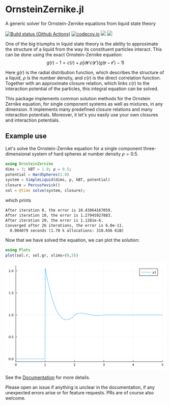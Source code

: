 # OrnsteinZernike.jl
A generic solver for Ornstein-Zernike equations from liquid state theory

[![Build status (Github Actions)](https://github.com/IlianPihlajamaa/OrnsteinZernike.jl/workflows/CI/badge.svg)](https://github.com/IlianPihlajamaa/OrnsteinZernike.jl/actions)
[![codecov.io](http://codecov.io/github/IlianPihlajamaa/OrnsteinZernike.jl/coverage.svg?branch=main)](http://codecov.io/github/IlianPihlajamaa/OrnsteinZernike.jl?branch=main)
[![](https://img.shields.io/badge/docs-stable-blue.svg)](https://IlianPihlajamaa.github.io/OrnsteinZernike.jl/stable)
[![](https://img.shields.io/badge/docs-dev-blue.svg)](https://IlianPihlajamaa.github.io/OrnsteinZernike.jl/dev)

One of the big triumphs in liquid state theory is the ability to approximate the structure of a liquid from the way its constituent particles interact. 
This can be done using the exact Ornstein-Zernike equation: 
$$g(r) - 1 = c(r) + \rho \int d\textbf{r}' c(\textbf{r}')(g(\textbf{r}- \textbf{r}') - 1)$$

Here $g(r)$ is the radial distribution function, which describes the structure of a liquid, $\rho$ is the number density, and $c(r)$ is the direct correlation function. Together with an approximate closure relation, which links $c(r)$ to the interaction potential of the particles, this integral equation can be solved. 

This package implements common solution methods for the Ornstein Zernike equation, for single component systems as well as mixtures, in any dimension. It implements many predefined closure relations and many interaction potentials. Moreover, it let's you easily use your own closures and interaction potentials.

## Example use

Let's solve the Ornstein-Zernike equation for a single component three-dimensional system of hard spheres at number density $ρ = 0.5$. 

```julia
using OrnsteinZernike
dims = 3; kBT = 1.0; ρ = 0.5;
potential = HardSpheres(1.0)
system = SimpleLiquid(dims, ρ, kBT, potential)
closure = PercusYevick()
sol = @time solve(system, closure);
```
which prints
```
After iteration 0, the error is 10.43964167059.
After iteration 10, the error is 1.27945927883.
After iteration 20, the error is 1.1281e-6.
Converged after 26 iterations, the error is 6.0e-11.
  0.004079 seconds (1.70 k allocations: 318.656 KiB)
```
Now that we have solved the equation, we can plot the solution:
```julia
using Plots
plot(sol.r, sol.gr, xlims=(0,5))
```
![image](docs/src/Figs/example.png)

See the <a href="https://ilianpihlajamaa.github.io/OrnsteinZernike.jl/dev/">Documentation</a> for more details.

Please open an issue if anything is unclear in the documentation, if any unexpected errors arise or for feature requests. PRs are of course also welcome.
